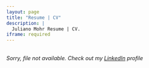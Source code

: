 ```yaml
---
layout: page
title: "Resume | CV"
description: |
  Juliano Mohr Resume | CV.
iframe: required
---
```


<br/>
<object data="./Resume-Juliano-Mohr-Linkedin-Public.pdf" type="application/pdf" width="500px" height="500px">
    <span><i>Sorry, file not available. Check out my <a href="https://www.linkedin.com/in/juliaaano" rel="nofollow" title="LinkedIn">LinkedIn</a> profile</i></span>
</object>
